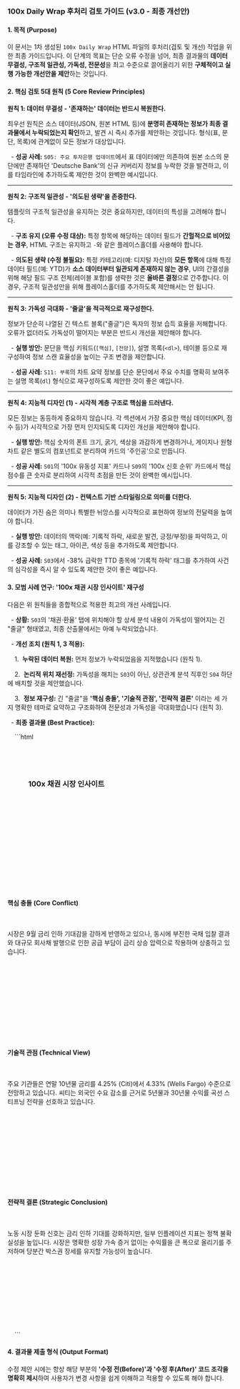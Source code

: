 ### **100x Daily Wrap 후처리 검토 가이드 (v3.0 - 최종 개선안)**



#### **1. 목적 (Purpose)**



이 문서는 1차 생성된 `100x Daily Wrap` HTML 파일의 후처리(검토 및 개선) 작업을 위한 최종 가이드입니다. 이 단계의 목표는 단순 오류 수정을 넘어, 최종 결과물의 **데이터 무결성, 구조적 일관성, 가독성, 전문성**을 최고 수준으로 끌어올리기 위한 **구체적이고 실행 가능한 개선안을 제안**하는 것입니다.



#### **2. 핵심 검토 5대 원칙 (5 Core Review Principles)**



**원칙 1: 데이터 무결성 - '존재하는' 데이터는 반드시 복원한다.**



최우선 원칙은 소스 데이터(JSON, 원본 HTML 등)에 **분명히 존재하는 정보가 최종 결과물에서 누락되었는지 확인**하고, 발견 시 즉시 추가를 제안하는 것입니다. 형식(표, 문단, 목록)에 관계없이 모든 정보가 대상입니다.



  - **성공 사례:** `S05: 주요 투자은행 업데이트`에서 표 데이터에만 의존하여 원본 소스의 문단에만 존재하던 'Deutsche Bank'의 신규 커버리지 정보를 누락한 것을 발견하고, 이를 타임라인에 추가하도록 제안한 것이 완벽한 예시입니다.



-----



**원칙 2: 구조적 일관성 - '의도된 생략'을 존중한다.**



템플릿의 구조적 일관성을 유지하는 것은 중요하지만, 데이터의 특성을 고려해야 합니다.



  - **구조 유지 (오류 수정 대상):** 특정 항목에 해당하는 데이터 필드가 **간헐적으로 비어있는 경우**, HTML 구조는 유지하고 `-`와 같은 플레이스홀더를 사용해야 합니다.

  - **의도된 생략 (수정 불필요):** 특정 카테고리(예: 디지털 자산)의 **모든 항목**에 대해 특정 데이터 필드(예: YTD)가 **소스 데이터부터 일관되게 존재하지 않는 경우**, UI의 간결성을 위해 해당 필드 구조 전체(레이블 포함)를 생략한 것은 **올바른 결정**으로 간주합니다. 이 경우, 구조적 일관성만을 위해 플레이스홀더를 추가하도록 제안해서는 안 됩니다.



-----



**원칙 3: 가독성 극대화 - '줄글'을 적극적으로 재구성한다.**



정보가 단순히 나열된 긴 텍스트 블록("줄글")은 독자의 정보 습득 효율을 저해합니다. 오류가 없더라도 가독성이 떨어지는 부분은 반드시 개선을 제안해야 합니다.



  - **실행 방안:** 문단을 핵심 키워드(`[핵심]`, `[전망]`), 설명 목록(`<dl>`), 테이블 등으로 재구성하여 정보 스캔 효율성을 높이는 구조 변경을 제안합니다.

  - **성공 사례:** `S11: 부록`의 차트 요약 정보를 단순 문단에서 주요 수치를 명확히 보여주는 설명 목록(`dl`) 형식으로 재구성하도록 제안한 것이 좋은 예입니다.



-----



**원칙 4: 지능적 디자인 (1) - 시각적 계층 구조로 핵심을 드러낸다.**



모든 정보는 동등하게 중요하지 않습니다. 각 섹션에서 가장 중요한 핵심 데이터(KPI, 점수 등)가 시각적으로 가장 먼저 인지되도록 디자인 개선을 제안해야 합니다.



  - **실행 방안:** 핵심 숫자의 폰트 크기, 굵기, 색상을 과감하게 변경하거나, 게이지나 원형 차트 같은 별도의 컴포넌트로 분리하여 카드의 '주인공'으로 만듭니다.

  - **성공 사례:** `S01`의 '100x 유동성 지표' 카드나 `S09`의 '100x 신호 순위' 카드에서 핵심 점수를 큰 숫자로 분리하여 시각적 초점을 만든 것이 완벽한 예시입니다.



-----



**원칙 5: 지능적 디자인 (2) - 컨텍스트 기반 스타일링으로 의미를 더한다.**



데이터가 가진 숨은 의미나 특별한 뉘앙스를 시각적으로 표현하여 정보의 전달력을 높여야 합니다.



  - **실행 방안:** 데이터의 맥락(예: 기록적 하락, 새로운 발견, 긍정/부정)을 파악하고, 이를 강조할 수 있는 태그, 아이콘, 색상 등을 추가하도록 제안합니다.

  - **성공 사례:** `S03`에서 -38% 급락한 TTD 종목에 '기록적 하락' 태그를 추가하여 사건의 심각성을 즉시 알 수 있도록 제안한 것이 좋은 예입니다.



#### **3. 모범 사례 연구: '100x 채권 시장 인사이트' 재구성**



다음은 위 원칙들을 종합적으로 적용한 최고의 개선 사례입니다.



  - **상황:** `S03`의 '채권·환율' 탭에 위치해야 할 상세 분석 내용이 가독성이 떨어지는 긴 "줄글" 형태였고, 최종 산출물에서는 아예 누락되었습니다.



  - **개선 조치 (원칙 1, 3 적용):**



    1.  **누락된 데이터 복원:** 먼저 정보가 누락되었음을 지적했습니다 (원칙 1).

    2.  **논리적 위치 재선정:** 가독성을 해치는 `S03`이 아닌, 상관관계 분석 직후인 `S04` 하단에 배치할 것을 제안했습니다.

    3.  **정보 재구성:** 긴 "줄글"을 **'핵심 충돌', '기술적 관점', '전략적 결론'** 이라는 세 가지 명확한 테마로 요약하고 구조화하여 전문성과 가독성을 극대화했습니다 (원칙 3).



  - **최종 결과물 (Best Practice):**



    ```html

    <div class="mt-8 pt-6 border-t border-blue-200">

        <h3 class="text-xl font-bold mb-4 text-indigo-800 flex items-center">

            <i class="fas fa-magnifying-glass-chart mr-2"></i>100x 채권 시장 인사이트

        </h3>

        <div class="bg-indigo-50 border border-indigo-200 rounded-lg p-5">

            <div class="space-y-4 text-sm">

                <div class="flex items-start">

                    <i class="fas fa-yin-yang text-indigo-500 fa-lg w-5 text-center mr-4 mt-1"></i>

                    <div>

                        <h4 class="font-bold text-gray-800">핵심 충돌 (Core Conflict)</h4>

                        <p class="text-gray-600">시장은 9월 금리 인하 기대감을 강하게 반영하고 있으나, 동시에 부진한 국채 입찰 결과와 대규모 회사채 발행으로 인한 공급 부담이 금리 상승 압력으로 작용하며 상충하고 있습니다.</p>

                    </div>

                </div>

                <div class="flex items-start">

                    <i class="fas fa-chart-line text-indigo-500 fa-lg w-5 text-center mr-4 mt-1"></i>

                    <div>

                        <h4 class="font-bold text-gray-800">기술적 관점 (Technical View)</h4>

                        <p class="text-gray-600">주요 기관들은 연말 10년물 금리를 4.25% (Citi)에서 4.33% (Wells Fargo) 수준으로 전망하고 있습니다. 씨티는 외국인 수요 감소를 근거로 5년물과 30년물 수익률 곡선 스티프닝 전략을 선호하고 있습니다.</p>

                    </div>

                </div>

                <div class="flex items-start">

                    <i class="fas fa-user-tie text-indigo-500 fa-lg w-5 text-center mr-4 mt-1"></i>

                    <div>

                        <h4 class="font-bold text-gray-800">전략적 결론 (Strategic Conclusion)</h4>

                        <p class="text-gray-600">노동 시장 둔화 신호는 금리 인하 기대를 강화하지만, 일부 인플레이션 지표는 정책 불확실성을 높입니다. 시장은 명확한 성장 가속 증거 없이는 수익률을 큰 폭으로 올리기를 주저하며 당분간 박스권 장세를 유지할 가능성이 높습니다.</p>

                    </div>

                </div>

            </div>

        </div>

    </div>

    ```



#### **4. 결과물 제출 형식 (Output Format)**



수정 제안 시에는 항상 해당 부분의 **'수정 전(Before)'과 '수정 후(After)' 코드 조각을 명확히 제시**하여 사용자가 변경 사항을 쉽게 이해하고 적용할 수 있도록 해야 합니다.
